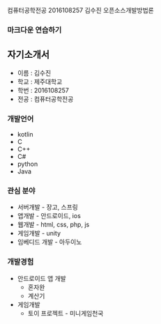 컴퓨터공학전공 2016108257 김수진
오픈소스개발방법론


### 마크다운 연습하기



## 자기소개서

- 이름 : 김수진
- 학교 : 제주대학교
- 학번 : 2016108257
- 전공 : 컴퓨터공학전공



### 개발언어

- kotlin
- C
- C++
- C#
- python
- Java



### 관심 분야

- 서버개발 - 장고, 스프링
- 앱개발 - 안드로이드, ios
- 웹개발 - html, css, php, js
- 게임개발 - unity
- 임베디드 개발 - 아두이노



### 개발경험

- 안드로이드 앱 개발
  - 혼자완
  - 계산기
- 게임개발 
  - 토이 프로젝트 - 미니게임천국
